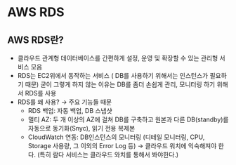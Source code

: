 # AWS RDS
## AWS RDS란?

- 클라우드 관계형 데이터베이스를 간편하게 설정, 운영 및 확장할 수 있는 관리형 서비스 모음
- RDS는 EC2위에서 동작하는 서비스 ( DB를 사용하기 위해서는 인스턴스가 필요하기 때문)
굳이 그렇게 하지 않는 이유는 DB를 좀더 손쉽게 관리, 모니터링 하기 위해서 RDS를 사용
- RDS를 왜 사용? → 주요 기능들 때문
    - RDS 백업: 자동 백업, DB 스냅샷
    - 멀티 AZ: 두 개 이상의 AZ에 걸쳐 DB를 구축하고 원본과 다른 DB(standby)를 자동으로 동기화(Snyc), 읽기 전용 복제본
    - CloudWatch 연동: DB인스턴스의 모니터링 (디테일 모니터링, CPU, Storage 사용량, 그 이외의 Error Log 등) → 클라우드 워치에 익숙해져야 한다. (특히 람다 서비스는 클라우드 와치를 통해서 봐야한다.)
